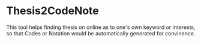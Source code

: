 # Thesis2CodeNote
This tool helps finding thesis on online as to one's own keyword or interests, so that Codes or Notation would be automatically generated for convinence. 
